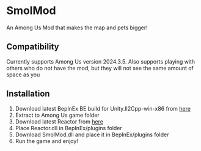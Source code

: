 # SmolMod
An Among Us Mod that makes the map and pets bigger!

## Compatibility
Currently supports Among Us version 2024.3.5. Also supports playing with others who do not have the mod, but they will not see the same amount of space as you

## Installation
1. Download latest BepInEx BE build for Unity.Il2Cpp-win-x86 from [here](https://builds.bepinex.dev/projects/bepinex_be)
2. Extract to Among Us game folder
3. Download latest Reactor from [here](https://github.com/NuclearPowered/Reactor/releases/latest)
4. Place Reactor.dll in BepInEx/plugins folder
5. Download SmolMod.dll and place it in BepInEx/plugins folder
6. Run the game and enjoy!
